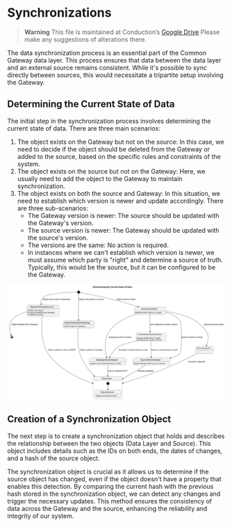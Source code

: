 # Synchronizations

> **Warning**
> This file is maintained at Conduction’s [Google Drive](https://docs.google.com/document/d/1bJ45SdIaB21TdIoB2sL5biXeJ_L_6QbrfMb0TmzgXGs/edit) Please make any suggestions of alterations there.

The data synchronization process is an essential part of the Common Gateway data layer. This process ensures that data between the data layer and an external source remains consistent. While it's possible to sync directly between sources, this would necessitate a tripartite setup involving the Gateway.

## Determining the Current State of Data

The initial step in the synchronization process involves determining the current state of data. There are three main scenarios:

1.  The object exists on the Gateway but not on the source: In this case, we need to decide if the object should be deleted from the Gateway or added to the source, based on the specific rules and constraints of the system.
2.  The object exists on the source but not on the Gateway: Here, we usually need to add the object to the Gateway to maintain synchronization.
3.  The object exists on both the source and Gateway: In this situation, we need to establish which version is newer and update accordingly. There are three sub-scenarios:
    *   The Gateway version is newer: The source should be updated with the Gateway's version.
    *   The source version is newer: The Gateway should be updated with the source's version.
    *   The versions are the same: No action is required.
    *   In instances where we can't establish which version is newer, we must assume which party is "right" and determine a source of truth. Typically, this would be the source, but it can be configured to be the Gateway.

![synchronizations.svg](synchronization.svg)

## Creation of a Synchronization Object

The next step is to create a synchronization object that holds and describes the relationship between the two objects (Data Layer and Source). This object includes details such as the IDs on both ends, the dates of changes, and a hash of the source object.

The synchronization object is crucial as it allows us to determine if the source object has changed, even if the object doesn't have a property that enables this detection. By comparing the current hash with the previous hash stored in the synchronization object, we can detect any changes and trigger the necessary updates. This method ensures the consistency of data across the Gateway and the source, enhancing the reliability and integrity of our system.
